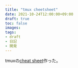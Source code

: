 ```yaml
---
title: "tmux cheetsheet"
date: 2021-10-24T12:00:00+09:00
draft: true
toc: false
images:
tags:
- draft
- 日記
- 開発
---
```


tmuxの[cheat sheet](https://github.com/h-sakamoto-aist/h-sakamoto/blob/master/cheat-sheets/tmux-command.md)作った。

